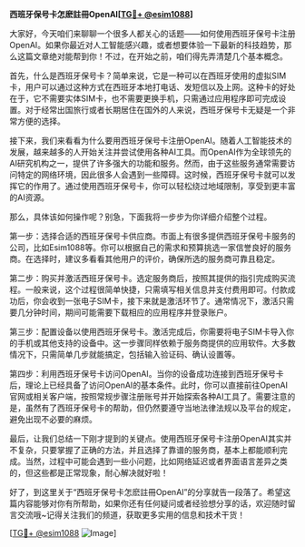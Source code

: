 **西班牙保号卡怎麽註冊OpenAI[[TG💪+ @esim1088](https://t.me/s/esim1088)]**

大家好，今天咱们来聊聊一个很多人都关心的话题——如何使用西班牙保号卡注册OpenAI。如果你最近对人工智能感兴趣，或者想要体验一下最新的科技趋势，那么这篇文章绝对能帮到你！不过，在开始之前，咱们得先弄清楚几个基本概念。

首先，什么是西班牙保号卡？简单来说，它是一种可以在西班牙使用的虚拟SIM卡，用户可以通过这种方式在西班牙本地打电话、发短信以及上网。这种卡的好处在于，它不需要实体SIM卡，也不需要更换手机，只需通过应用程序即可完成设置。对于经常出国旅行或者长期居住在国外的人来说，西班牙保号卡无疑是一个非常方便的选择。

接下来，我们来看看为什么要用西班牙保号卡注册OpenAI。随着人工智能技术的发展，越来越多的人开始关注并尝试使用各种AI工具。而OpenAI作为全球领先的AI研究机构之一，提供了许多强大的功能和服务。然而，由于这些服务通常需要访问特定的网络环境，因此很多人会遇到一些障碍。这时候，西班牙保号卡就可以发挥它的作用了。通过使用西班牙保号卡，你可以轻松绕过地域限制，享受到更丰富的AI资源。

那么，具体该如何操作呢？别急，下面我将一步步为你详细介绍整个过程。

第一步：选择合适的西班牙保号卡供应商。市面上有很多提供西班牙保号卡服务的公司，比如Esim1088等。你可以根据自己的需求和预算挑选一家信誉良好的服务商。在选择时，建议多看看其他用户的评价，确保所选的服务商可靠且稳定。

第二步：购买并激活西班牙保号卡。选定服务商后，按照其提供的指引完成购买流程。一般来说，这个过程很简单快捷，只需填写相关信息并支付费用即可。付款成功后，你会收到一张电子SIM卡，接下来就是激活环节了。通常情况下，激活只需要几分钟时间，期间可能需要下载相应的应用程序并登录账户。

第三步：配置设备以使用西班牙保号卡。激活完成后，你需要将电子SIM卡导入你的手机或其他支持的设备中。这一步骤同样依赖于服务商提供的应用软件。大多数情况下，只需简单几步就能搞定，包括输入验证码、确认设置等。

第四步：利用西班牙保号卡访问OpenAI。当你的设备成功连接到西班牙保号卡后，理论上已经具备了访问OpenAI的基本条件。此时，你可以直接前往OpenAI官网或相关客户端，按照常规步骤注册账号并开始探索各种AI工具了。需要注意的是，虽然有了西班牙保号卡的帮助，但仍然要遵守当地法律法规以及平台的规定，避免出现不必要的麻烦。

最后，让我们总结一下刚才提到的关键点。使用西班牙保号卡注册OpenAI其实并不复杂，只要掌握了正确的方法，并且选择了靠谱的服务商，基本上都能顺利完成。当然，过程中可能会遇到一些小问题，比如网络延迟或者界面语言差异之类的，但这些都是正常现象，耐心解决就好啦！

好了，到这里关于“西班牙保号卡怎麽註冊OpenAI”的分享就告一段落了。希望这篇内容能够对你有所帮助，如果你还有任何疑问或者经验想分享的话，欢迎随时留言交流哦~记得关注我们的频道，获取更多实用的信息和技术干货！

[[TG💪+ @esim1088](https://t.me/s/esim1088) ![Image](https://i.postimg.cc/4NQfJmqS/Snipaste-2025-05-13-00-14-12.png)]